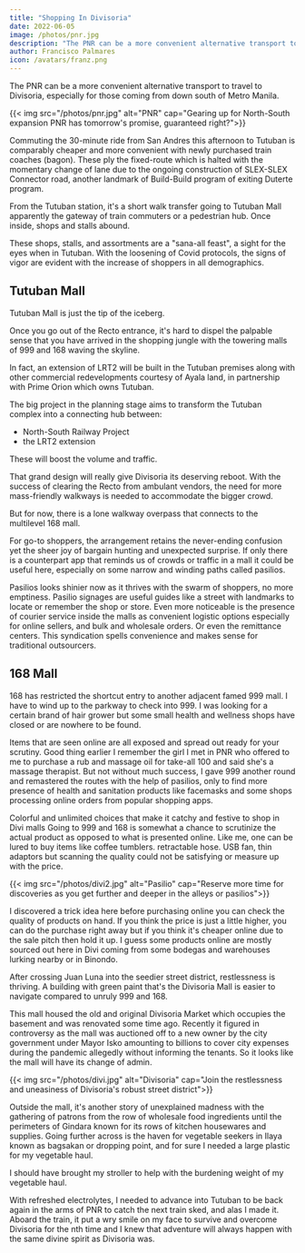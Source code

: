 ```yaml
---
title: "Shopping In Divisoria"
date: 2022-06-05
image: /photos/pnr.jpg
description: "The PNR can be a more convenient alternative transport to travel to Divisoria, especially for those coming from down south of Metro Manila"
author: Francisco Palmares
icon: /avatars/franz.png
---
```




The PNR can be a more convenient alternative transport to travel to Divisoria, especially for those coming from down south of Metro Manila.


{{< img src="/photos/pnr.jpg" alt="PNR" cap="Gearing up for North-South expansion PNR has tomorrow's promise, guaranteed right?">}}

Commuting the 30-minute ride from San Andres this afternoon to Tutuban is comparably cheaper and more convenient with newly purchased train coaches (bagon). These ply the fixed-route which is halted with the momentary change of lane due to the ongoing construction of SLEX-SLEX Connector road, another landmark of Build-Build program of exiting Duterte program. 

<!-- Commuters marching out after unloaded at Tutuban, a checkpoint to the shop run -->

From the Tutuban station, it's a short walk transfer going to Tutuban Mall apparently the gateway of train commuters or a pedestrian hub. Once inside, shops and stalls abound. <!--  assembled to transform the mode into bargain catchers. -->

These shops, stalls, and assortments are a "sana-all feast", a  sight for the eyes when in Tutuban. With the loosening of Covid protocols, the signs of vigor are evident with the increase of shoppers in all demographics. <!-- After our improved ranking in Asia with fewer cases of Covid unlike our Asian neighbors like Thailand, Malaysia, and Vietnam which surpassed us recently in figures and cases, it's a matter of time before the pending return to normalcy. -->


## Tutuban Mall

Tutuban Mall is just the tip of the iceberg<!-- , not even half as one thought and just a warm-up for the next phase of the itinerary -->. 

Once you go out of the Recto entrance, it's hard to dispel the palpable sense that you have arrived in the shopping jungle with the towering malls of 999 and 168 waving the skyline.

<!-- In the tick of time, zero in to the call of go-to malls towered by condos -->

In fact, <!-- according to a  grand plan, --> an extension of LRT2 will be built in the Tutuban premises along with other commercial redevelopments courtesy of Ayala land, in partnership with Prime Orion which owns Tutuban.  

The big project in the planning stage aims to transform the Tutuban complex into a connecting hub between:
- North-South Railway Project
- the LRT2 extension 

These will boost the volume and traffic.

<!-- The walkway provides the guiding path for today's unfolding -->

That grand design will really give Divisoria its deserving reboot. <!--  and for now, that remains a vision. --> With the success of clearing the Recto from ambulant vendors, the need for more mass-friendly walkways is needed <!-- and should be built --> to accommodate the bigger crowd. 

But for now, there is a lone walkway overpass that connects to the multilevel 168 mall.


<!-- In the appetizing distance, ready get set ..1..6...8 shop! -->

<!-- Of course, in the wake of heightened protocols,  stalls and shops could have rearranged or changed owners so expect more random and unclustered variations of shops and stalls selling homewares. gadgets accessories, toys, bags, and leather goods. -->


<!-- So fantastic to see the swarm and crowd bursting back in 168 -->
For go-to shoppers, the arrangement retains the never-ending confusion yet the sheer joy of bargain hunting and unexpected surprise. If only there is a counterpart app that reminds us of crowds or traffic in a mall it could be useful here, especially on some narrow and winding paths called pasilios.


<!-- Pasilio's look radiant with many cash-ins for tenants. -->
Pasilios looks shinier now as it thrives with the swarm of shoppers, no more emptiness. Pasilio signages are useful guides like a street with landmarks to locate or remember the shop or store. Even more noticeable is the presence of courier service inside the malls as convenient logistic options especially for online sellers, and bulk and wholesale orders. Or even the remittance centers. This syndication spells convenience and makes sense for traditional outsourcers. 


<!-- Colorful items like these decors are sure cheaper and open for haggling in this hotspot mall. -->

## 168 Mall

168 has restricted the shortcut entry to another adjacent famed 999 mall. I have to wind up to the parkway to check into 999. I was looking for a certain brand of hair grower but some small health and wellness shops have closed or are nowhere to be found.


Items that are seen online are all exposed and spread out ready for your scrutiny.
Good thing earlier I remember the girl I met in PNR who offered to me to purchase a rub and massage oil for take-all 100 and said she's a massage therapist. But not without much success, I gave 999 another round and remastered the routes with the help of pasilios, only to find more presence of health and sanitation products like facemasks and some shops processing online orders from popular shopping apps.




Colorful and unlimited choices that make it catchy and festive to shop in Divi malls
Going to 999 and 168 is somewhat a chance to scrutinize the actual product as opposed to what is presented online. Like me, one can be lured to buy items like coffee tumblers. retractable hose. USB fan, thin adaptors but scanning the quality could not be satisfying or measure up with the price.


{{< img src="/photos/divi2.jpg" alt="Pasilio" cap="Reserve more time for discoveries as you get further and deeper in the alleys or pasilios">}}


I discovered a trick idea here before purchasing online you can check the quality of products on hand. If you think the price is just a little higher, you can do the purchase right away but if you think it's cheaper online due to the sale pitch then hold it up. I guess some products online are mostly sourced out here in Divi coming from some bodegas and warehouses lurking nearby or in Binondo.


<!-- Look up and you get a green green paint of hope with Divisoria Mall -->

After crossing Juan Luna into the seedier street district, restlessness is thriving.  A building with green paint that's the Divisoria Mall is easier to navigate compared to unruly 999 and 168. 

This mall housed the old and original Divisoria Market which occupies the basement and was renovated some time ago. Recently it figured in controversy as the mall was auctioned off to a new owner by the city government under Mayor Isko amounting to billions to cover city expenses during the pandemic allegedly without informing the tenants. So it looks like the mall will have its change of admin.


{{< img src="/photos/divi.jpg" alt="Divisoria" cap="Join the restlessness and uneasiness of Divisoria's robust street district">}}


Outside the mall, it's another story of unexplained madness with the gathering of patrons from the row of wholesale food ingredients until the perimeters of Gindara known for its rows of kitchen housewares and supplies. Going further across is the haven for vegetable seekers in Ilaya known as bagsakan or dropping point, and for sure I needed a large plastic for my vegetable haul.


<!-- The legendary Divisoria Market is on the verge of reboot with a new admin -->

I should have brought my stroller to help with the burdening weight of my vegetable haul. <!-- , that's when I came across a stall to quench my thirst..the ambulant stall that sells the trending magic water.. and its transparency is its selling point. -->

<!-- The fabled magic water at last to test its trending taste -->

With refreshed electrolytes, I needed to advance into Tutuban to be back again in the arms of PNR to catch the next train sked, and alas I made it. Aboard the train, it put a wry smile on my face to survive and overcome Divisoria for the nth time and I knew that adventure will always happen with the same divine spirit as Divisoria was.


<!-- Get used to walking, no escalators in Divi walkway -->
